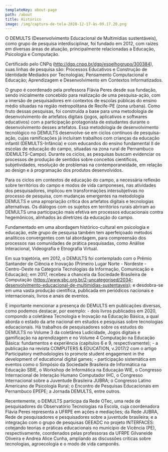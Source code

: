 ```yaml
---
templateKey: about-page
path: /about
title: Histórico
image: /img/captura-de-tela-2020-12-17-às-09.17.20.png
---
```

O DEMULTS (Desenvolvimento Educacional de Multimídias sustentáveis), como grupo de pesquisa interdisciplinar, foi fundado em 2012, com raízes em diversas áreas de atuação, principalmente relacionadas a Educação, Psicologia e Computação.

Certificado pelo CNPq (<http://dgp.cnpq.br/dgp/espelhogrupo/300384>), suas linhas de pesquisa são: Processos Educativos e Construção de Identidade Mediados por Tecnologias; Pensamento Computacional e Educação; Aprendizagem e Desenvolvimento em Contextos Informatizados.

O grupo é coordenado pela professora Flávia Peres desde sua fundação, sendo
inicialmente concebido para realização de uma pesquisa-ação, com a imersão de
pesquisadores em contextos de escolas públicas do ensino médio situadas na região metropolitana de Recife-PE (zona urbana). Como fruto dessas pesquisas, foi construída a base para uma metodologia de desenvolvimento de artefatos digitais (jogos, aplicativos e softwares educativos) com a participação protagonista de estudantes durante o desenvolvimento desses artefatos.
Essa metodologia de desenvolvimento tecnológico no DEMULTS desenvolve-se em ciclos contínuos de pesquisa-ação, cujas ramificações já incluíram trabalhos com crianças da educação infantil (DEMULTS-Infância) e com educandos do ensino fundamental II de escolas de educação do campo, situadas na zona rural de Pernambuco (DEMULTS-Campo). Durante os ciclos, as pesquisas buscam evidenciar os processos de produção de sentidos sobre conceitos científicos, subjetividades, resolução de problemas na contemporaneidade, em relação ao design e à programação dos produtos desenvolvidos.

Para os ciclos em contextos de educação do campo, a necessária reflexão sobre
territórios do campo e modos de vida camponeses, nas atividades dos pesquisadores, implicou em transformações intersubjetivas no processo de pesquisa, com mudanças emergentes na metodologia DEMULTS e uma apropriação crítica dos artefatos digitais e tecnologias alternativas. Os diálogos com os sujeitos em territórios rurais abriram ao DEMULTS uma participação mais efetiva em processos educacionais contra hegemônicos, alinhados às diretrizes da educação do campo.

Fundamentado em uma abordagem histórico-cultural em psicologia e educação, este grupo de pesquisa também tem aperfeiçoado métodos analíticos convergentes com tal abordagem, para compreensão dos processos nas comunidades de prática pesquisadas, como Análise Interacional, Videografia e Etnografia Virtual.

Em sua trajetória, em 2012, o DEMULTS foi contemplado com o Prêmio Santander de Ciência e Inovação (Primeiro Lugar Norte - Nordeste - Centro-Oeste na Categoria Tecnologias da Informação, Comunicação e Educação); em 2017, recebeu a chancela da Sociedade Brasileira de Computação (<https://www.sbc.org.br/2-uncategorised/2034-desenvolvimento-educacional-de-multimidias-sustentaveis>); e desdobra-se em uma vasta produção científica, publicada em periódicos nacionais e internacionais, livros e anais de eventos. 

É importante mencionar a presença do DEMULTS em publicações diversas, como podemos destacar, por exemplo: - dois livros publicados em 2020, compondo a coletânea Tecnologia e Inovação na Educação Básica, a qual aborda o estado da arte nacional em estudos e pesquisas sobre tecnologias educacionais. Há trabalhos de pesquisadores sobre os estudos do DEMULTS no Volume 3 da coletânea Ludicidade, Jogos digitais e gamificação na aprendizagem e no Volume 4 Computação na Educação Básica: fundamentos e experiência (capítulos 6 e 9, respectivamente); - a publicação na revista COMPUTERS & EDUCATION, v.2017/2 com o artigo Participatory methodologies to promote student engagement in the development of educational digital games; - participação sistemática em eventos como o Simpósio da Sociedade Brasileira de Informática na Educação SBIE, o Workshop de Informática na Educação WIE, o Congresso Internacional de Interação Humano Computador IHC, o Congresso Internacional sobre a Juventude Brasileira JUBRA; o Congresso Latino Americano de Psicologia Rural; o Encontro de Pesquisas Educacionais em Pernambuco EPEPE; a Jornada DEMULTS, entre outros. 

Recentemente, o DEMULTS participa da Rede OTec, uma rede de pesquisadores do Observatório Tecnologias na Escola, cuja coordenadora Flávia Peres representa a UFRPE em ações e mediações; da Rede JUBRA, Rede de pesquisadores e pesquisadores sobre a juventude brasileira; e a integração com o grupo de pesquisas GEEADC no projeto INTERFACES: cotejando teorias e práticas educacionais no município de Vicência (PE), respectivamente, coordenados pelas professoras da UFRPE Gilvaneide Oliveira e Andrea Alice Cunha, ampliando as discussões críticas sobre tecnologias, agroecologia e o modo de vida camponês.